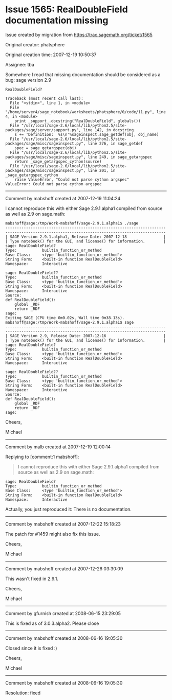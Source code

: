 # Issue 1565: RealDoubleField documentation missing

Issue created by migration from https://trac.sagemath.org/ticket/1565

Original creator: phatsphere

Original creation time: 2007-12-19 10:50:37

Assignee: tba

Somewhere I read that missing documentation should be considered as a bug:
sage version 2.9

```
RealDoubleField?
```


```
Traceback (most recent call last):
  File "<stdin>", line 1, in <module>
  File "/home/server4/sage_notebook/worksheets/phatsphere/0/code/11.py", line 4, in <module>
    print _support_.docstring("RealDoubleField", globals())
  File "/usr/local/sage-2.6/local/lib/python2.5/site-packages/sage/server/support.py", line 142, in docstring
    s += 'Definition:  %s\n'%sageinspect.sage_getdef(obj, obj_name)
  File "/usr/local/sage-2.6/local/lib/python2.5/site-packages/sage/misc/sageinspect.py", line 276, in sage_getdef
    spec = sage_getargspec(obj)
  File "/usr/local/sage-2.6/local/lib/python2.5/site-packages/sage/misc/sageinspect.py", line 249, in sage_getargspec
    return _sage_getargspec_cython(source)
  File "/usr/local/sage-2.6/local/lib/python2.5/site-packages/sage/misc/sageinspect.py", line 201, in _sage_getargspec_cython
    raise ValueError, "Could not parse cython argspec"
ValueError: Could not parse cython argspec
```



---

Comment by mabshoff created at 2007-12-19 11:04:24

I cannot reproduce this with either Sage 2.9.1.alpha1 compiled from source as well as 2.9 on sage.math:

```
mabshoff@sage:/tmp/Work-mabshoff/sage-2.9.1.alpha1$ ./sage
----------------------------------------------------------------------
----------------------------------------------------------------------
| SAGE Version 2.9.1.alpha1, Release Date: 2007-12-18                |
| Type notebook() for the GUI, and license() for information.        |
sage: RealDoubleField?
Type:           builtin_function_or_method
Base Class:     <type 'builtin_function_or_method'>
String Form:    <built-in function RealDoubleField>
Namespace:      Interactive

sage: RealDoubleField??
Type:           builtin_function_or_method
Base Class:     <type 'builtin_function_or_method'>
String Form:    <built-in function RealDoubleField>
Namespace:      Interactive
Source:
def RealDoubleField():
    global _RDF
    return _RDF
sage:
Exiting SAGE (CPU time 0m0.02s, Wall time 0m38.13s).
mabshoff@sage:/tmp/Work-mabshoff/sage-2.9.1.alpha1$ sage
----------------------------------------------------------------------
----------------------------------------------------------------------
| SAGE Version 2.9, Release Date: 2007-12-16                         |
| Type notebook() for the GUI, and license() for information.        |
sage: RealDoubleField?
Type:           builtin_function_or_method
Base Class:     <type 'builtin_function_or_method'>
String Form:    <built-in function RealDoubleField>
Namespace:      Interactive

sage: RealDoubleField??
Type:           builtin_function_or_method
Base Class:     <type 'builtin_function_or_method'>
String Form:    <built-in function RealDoubleField>
Namespace:      Interactive
Source:
def RealDoubleField():
    global _RDF
    return _RDF
sage:
```


Cheers,

Michael


---

Comment by malb created at 2007-12-19 12:00:14

Replying to [comment:1 mabshoff]:
> I cannot reproduce this with either Sage 2.9.1.alpha1 compiled from source as well as 2.9 on sage.math:

```
sage: RealDoubleField?
Type:           builtin_function_or_method
Base Class:     <type 'builtin_function_or_method'>
String Form:    <built-in function RealDoubleField>
Namespace:      Interactive
```


Actually, you just reproduced it: There is no documentation.


---

Comment by mabshoff created at 2007-12-22 15:18:23

The patch for #1459 might also fix this issue.

Cheers,

Michael


---

Comment by mabshoff created at 2007-12-26 03:30:09

This wasn't fixed in 2.9.1.

Cheers,

Michael


---

Comment by gfurnish created at 2008-06-15 23:29:05

This is fixed as of 3.0.3.alpha2.  Please close


---

Comment by mabshoff created at 2008-06-16 19:05:30

Closed since it is fixed :)

Cheers,

Michael


---

Comment by mabshoff created at 2008-06-16 19:05:30

Resolution: fixed
